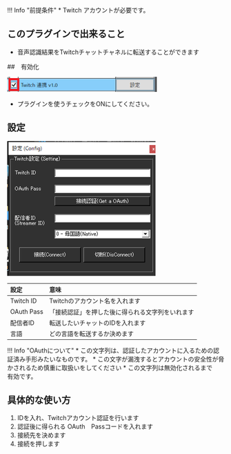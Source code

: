 !!! Info "前提条件"
    * Twitch アカウントが必要です。

## このプラグインで出来ること

* 音声認識結果をTwitchチャットチャネルに転送することができます

##　有効化

![twitch](images/plugin_twitch_p1.png)

* プラグインを使うチェックをONにしてください。

## 設定

![twitch](images/plugin_twitch_p2.png)

|設定|意味|
|:--|:---|
|Twitch ID|Twitchのアカウント名を入れます|
|OAuth Pass|「接続認証」を押した後に得られる文字列をいれます|
|配信者ID|転送したいチャットのIDを入れます|
|言語|どの言語を転送するか決めます|

!!! Info "OAuthについて"
    * この文字列は、認証したアカウントに入るための認証済み手形みたいなものです。
    * この文字が漏洩するとアカウントの安全性が脅かされるため慎重に取扱いをしてください
    * この文字列は無効化されるまで　有効です。

## 具体的な使い方
1. IDを入れ、Twitchアカウント認証を行います
2. 認証後に得られる OAuth　Passコードを入れます
3. 接続先を決めます
4. 接続を押します